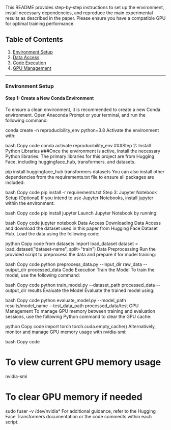 This README provides step-by-step instructions to set up the environment, install necessary dependencies, and reproduce the main experimental results as described in the paper. Please ensure you have a compatible GPU for optimal training performance.

## Table of Contents
1. [Environment Setup](#environment-setup)
2. [Data Access](#data-access)
3. [Code Execution](#code-execution)
4. [GPU Management](#gpu-management)

---

### Environment Setup

#### Step 1: Create a New Conda Environment
To ensure a clean environment, it is recommended to create a new Conda environment. Open Anaconda Prompt or your terminal, and run the following command:


conda create -n reproducibility_env python=3.8
Activate the environment with:

bash
Copy code
conda activate reproducibility_env
###Step 2: Install Python Libraries
###Once the environment is active, install the necessary Python libraries. The primary libraries for this project are from Hugging Face, including huggingface_hub, transformers, and datasets.

pip install huggingface_hub transformers datasets
You can also install other dependencies from the requirements.txt file to ensure all packages are included:

bash
Copy code
pip install -r requirements.txt
Step 3: Jupyter Notebook Setup (Optional)
If you intend to use Jupyter Notebooks, install jupyter within the environment:

bash
Copy code
pip install jupyter
Launch Jupyter Notebook by running:

bash
Copy code
jupyter notebook
Data Access
Downloading Data
Access and download the dataset used in this paper from Hugging Face Dataset Hub. Load the data using the following code:

python
Copy code
from datasets import load_dataset
dataset = load_dataset("dataset-name", split="train")
Data Preprocessing
Run the provided script to preprocess the data and prepare it for model training:

bash
Copy code
python preprocess_data.py --input_dir raw_data --output_dir processed_data
Code Execution
Train the Model
To train the model, use the following command:

bash
Copy code
python train_model.py --dataset_path processed_data --output_dir results
Evaluate the Model
Evaluate the trained model using:

bash
Copy code
python evaluate_model.py --model_path results/model_name --test_data_path processed_data/test
GPU Management
To manage GPU memory between training and evaluation sessions, use the following Python command to clear the GPU cache:

python
Copy code
import torch
torch.cuda.empty_cache()
Alternatively, monitor and manage GPU memory usage with nvidia-smi:

bash
Copy code
# To view current GPU memory usage
nvidia-smi

# To clear GPU memory if needed
sudo fuser -v /dev/nvidia*
For additional guidance, refer to the Hugging Face Transformers documentation or the code comments within each script.
